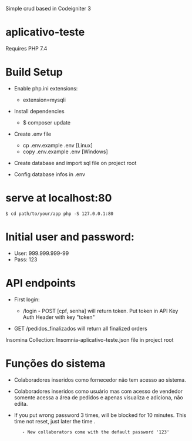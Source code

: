Simple crud based in Codeigniter 3 

# aplicativo-teste

Requires PHP 7.4


# Build Setup

 - Enable php.ini extensions:

    - extension=mysqli


 - Install dependencies
    - $ composer update

 - Create .env file
    - cp .env.example .env [Linux]
    - copy .env.example .env [Windows]

 - Create database and import sql file on project root

 - Config database infos in .env 

# serve at localhost:80
    $ cd path/to/your/app php -S 127.0.0.1:80


# Initial user and password:
   - User: 999.999.999-99
   - Pass: 123


# API endpoints
   - First login:
      - /login - POST [cpf, senha] will return token. Put token in API Key Auth Header with key "token"

   - GET /pedidos_finalizados will return all finalized orders

   Insomina Collection: Insomnia-aplicativo-teste.json file in project root

# Funções do sistema
   - Colaboradores inseridos como fornecedor não tem acesso ao sistema.
   - Colaboradores inseridos como usuário mas com acesso de vendedor somente acessa a área de pedidos e apenas visualiza e adiciona, não edita.

   - If you put wrong password 3 times, will be blocked for 10 minutes. This time not reset, just later the time .
			
			- New collaborators come with the default password '123'
